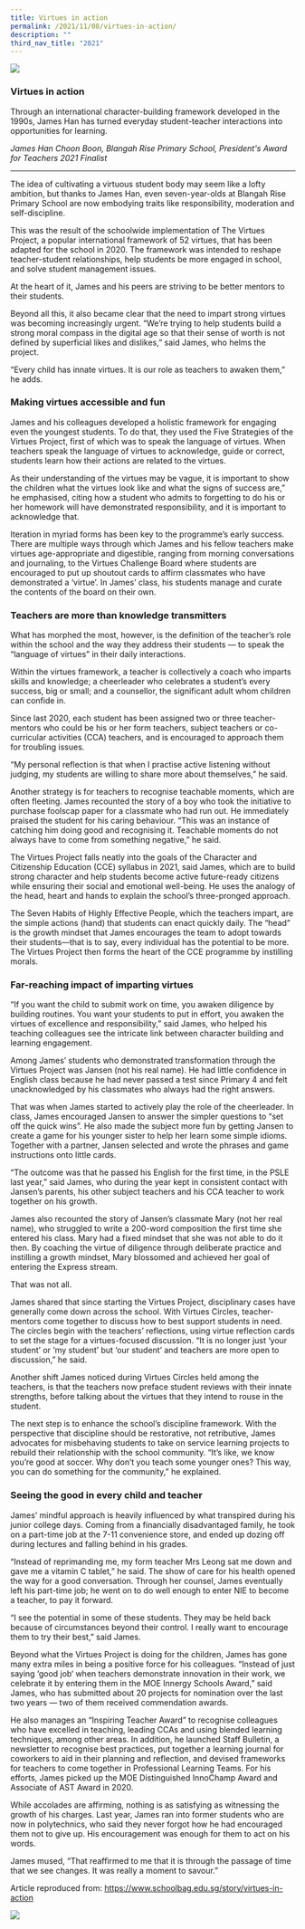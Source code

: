 ```yaml
---
title: Virtues in action
permalink: /2021/11/08/virtues-in-action/
description: ""
third_nav_title: "2021"
---
```

<img src="/images/361A3792-2048x1365.jpeg">
<h3><strong>Virtues in action</strong></h3>
<p>Through an international character-building framework developed in the 1990s, James Han has turned everyday student-teacher interactions into opportunities for learning.</p>
<p><em>James Han Choon Boon,&nbsp;Blangah Rise Primary School,&nbsp;President's Award for Teachers 2021 Finalist</em></p>
<hr>
<p>The idea of cultivating a virtuous student body may seem like a lofty ambition, but thanks to James Han, even seven-year-olds at Blangah Rise Primary School are now embodying traits like responsibility, moderation and self-discipline.</p>
<p>This was the result of the schoolwide implementation of The Virtues Project, a popular international framework of 52 virtues, that has been adapted for the school in 2020. The framework was intended to reshape teacher-student relationships, help students be more engaged in school, and solve student management issues.</p>
<p>At the heart of it, James and his peers are striving to be better mentors to their students.</p>
<p>Beyond all this, it also became clear that the need to impart strong virtues was becoming increasingly urgent. “We’re trying to help students build a strong moral compass in the digital age so that their sense of worth is not defined by superficial likes and dislikes,” said James, who helms the project.</p>
<p>“Every child has innate virtues. It is our role as teachers to awaken them,” he adds.</p>
<h3><strong>Making virtues accessible and fun</strong></h3>
<p>James and his colleagues developed a holistic framework for engaging even the youngest students. To do that, they used the Five Strategies of the Virtues Project, first of which was to speak the language of virtues. When teachers speak the language of virtues to acknowledge, guide or correct, students learn how their actions are related to the virtues.</p>
<p>As their understanding of the virtues may be vague, it is important to show the children what the virtues look like and what the signs of success are,” he emphasised, citing how a student who admits to forgetting to do his or her homework will have demonstrated responsibility, and it is important to acknowledge that.</p>
<p>Iteration in myriad forms has been key to the programme’s early success. There are multiple ways through which James and his fellow teachers make virtues age-appropriate and digestible, ranging from morning conversations and journaling, to the Virtues Challenge Board where students are encouraged to put up shoutout cards to affirm classmates who have demonstrated a ‘virtue’. In James’ class, his students manage and curate the contents of the board on their own.</p>
<h3><strong>Teachers are more than knowledge transmitters</strong></h3>
<p>What has morphed the most, however, is the definition of the teacher’s role within the school and the way they address their students — to speak the “language of virtues” in their daily interactions.</p>
<p>Within the virtues framework, a teacher is collectively a coach who imparts skills and knowledge; a cheerleader who celebrates a student’s every success, big or small; and a counsellor, the significant adult whom children can confide in.</p>
<p>Since last 2020, each student has been assigned two or three teacher-mentors who could be his or her form teachers, subject teachers or co-curricular activities (CCA) teachers, and is encouraged to approach them for troubling issues.</p>
<p>“My personal reflection is that when I practise active listening without judging, my students are willing to share more about themselves,” he said.</p>
<p>Another strategy is for teachers to recognise teachable moments, which are often fleeting. James recounted the story of a boy who took the initiative to purchase foolscap paper for a classmate who had run out. He immediately praised the student for his caring behaviour. “This was an instance of catching him doing good and recognising it. Teachable moments do not always have to come from something negative,” he said.</p>
<p>The Virtues Project falls neatly into the goals of the Character and Citizenship Education (CCE) syllabus in 2021, said James, which are to build strong character and help students become active future-ready citizens while ensuring their social and emotional well-being. He uses the analogy of the head, heart and hands to explain the school’s three-pronged approach.</p>
<p>The Seven Habits of Highly Effective People, which the teachers impart, are the simple actions (hand) that students can enact quickly daily. The “head” is the growth mindset that James encourages the team to adopt towards their students—that is to say, every individual has the potential to be more. The Virtues Project then forms the heart of the CCE programme by instilling morals.</p>
<h3><strong>Far-reaching impact of imparting virtues</strong></h3>
<p>“If you want the child to submit work on time, you awaken diligence by building routines. You want your students to put in effort, you awaken the virtues of excellence and responsibility,” said James, who helped his teaching colleagues see the intricate link between character building and learning engagement.</p>
<p>Among James’ students who demonstrated transformation through the Virtues Project was Jansen (not his real name). He had little confidence in English class because he had never passed a test since Primary 4 and felt unacknowledged by his classmates who always had the right answers.</p>
<p>That was when James started to actively play the role of the cheerleader. In class, James encouraged Jansen to answer the simpler questions to “set off the quick wins”. He also made the subject more fun by getting Jansen to create a game for his younger sister to help her learn some simple idioms. Together with a partner, Jansen selected and wrote the phrases and game instructions onto little cards.</p>
<p>“The outcome was that he passed his English for the first time, in the PSLE last year,” said James, who during the year kept in consistent contact with Jansen’s parents, his other subject teachers and his CCA teacher to work together on his growth.</p>
<p>James also recounted the story of Jansen’s classmate Mary (not her real name), who struggled to write a 200-word composition the first time she entered his class. Mary had a fixed mindset that she was not able to do it then. By coaching the virtue of diligence through deliberate practice and instilling a growth mindset, Mary blossomed and achieved her goal of entering the Express stream.</p>
<p>That was not all.</p>
<p>James shared that since starting the Virtues Project, disciplinary cases have generally come down across the school. With Virtues Circles, teacher-mentors come together to discuss how to best support students in need. The circles begin with the teachers’ reflections, using virtue reflection cards to set the stage for a virtues-focused discussion. “It is no longer just ‘your student’ or ‘my student’ but ‘our student’ and teachers are more open to discussion,” he said.</p>
<p>Another shift James noticed during Virtues Circles held among the teachers, is that the teachers now preface student reviews with their innate strengths, before talking about the virtues that they intend to rouse in the student.</p>
<p>The next step is to enhance the school’s discipline framework. With the perspective that discipline should be restorative, not retributive, James advocates for misbehaving students to take on service learning projects to rebuild their relationship with the school community. “It’s like, we know you’re good at soccer. Why don’t you teach some younger ones? This way, you can do something for the community,” he explained.</p>
<h3><strong>Seeing the good in every child and teacher</strong></h3>
<p>James’ mindful approach is heavily influenced by what transpired during his junior college days. Coming from a financially disadvantaged family, he took on a part-time job at the 7-11 convenience store, and ended up dozing off during lectures and falling behind in his grades.</p>
<p>“Instead of reprimanding me, my form teacher Mrs Leong sat me down and gave me a vitamin C tablet,” he said. The show of care for his health opened the way for a good conversation. Through her counsel, James eventually left his part-time job; he went on to do well enough to enter NIE to become a teacher, to pay it forward.</p>
<p>“I see the potential in some of these students. They may be held back because of circumstances beyond their control. I really want to encourage them to try their best,” said James.</p>
<p>Beyond what the Virtues Project is doing for the children, James has gone many extra miles in being a positive force for his colleagues. “Instead of just saying ‘good job‘ when teachers demonstrate innovation in their work, we celebrate it by entering them in the MOE Innergy Schools Award,” said James, who has submitted about 20 projects for nomination over the last two years — two of them received commendation awards.</p>
<p>He also manages an “Inspiring Teacher Award” to recognise colleagues who have excelled in teaching, leading CCAs and using blended learning techniques, among other areas. In addition, he launched Staff Bulletin, a newsletter to recognise best practices, put together a learning journal for coworkers to aid in their planning and reflection, and devised frameworks for teachers to come together in Professional Learning Teams. For his efforts, James picked up the MOE Distinguished InnoChamp Award and Associate of AST Award in 2020.</p>
<p>While accolades are affirming, nothing is as satisfying as witnessing the growth of his charges. Last year, James ran into former students who are now in polytechnics, who said they never forgot how he had encouraged them not to give up. His encouragement was enough for them to act on his words.</p>
<p>James mused, “That reaffirmed to me that it is through the passage of time that we see changes. It was really a moment to savour.”</p>
<p>Article reproduced from:&nbsp;<a href="https://www.schoolbag.edu.sg/story/virtues-in-action">https://www.schoolbag.edu.sg/story/virtues-in-action</a></p>
<img src="/images/scaled.jpg">